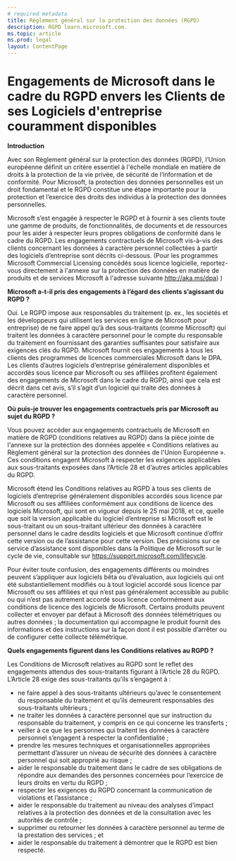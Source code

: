```yaml
---
# required metadata
title: Règlement général sur la protection des données (RGPD)
description: RGPD learn.microsoft.com.
ms.topic: article
ms.prod: legal
layout: ContentPage
---
```


# <a name="microsofts-gdpr-commitments-to-customers-of-our-generally-available-enterprise-software-products"></a>Engagements de Microsoft dans le cadre du RGPD envers les Clients de ses Logiciels d'entreprise couramment disponibles

**Introduction**

Avec son Règlement général sur la protection des données (RGPD), l’Union européenne définit un critère essentiel à l'échelle mondiale en matière de droits à la protection de la vie privée, de sécurité de l’information et de conformité. Pour Microsoft, la protection des données personnelles est un droit fondamental et le RGPD constitue une étape importante pour la protection et l’exercice des droits des individus à la protection des données personnelles.     

Microsoft s’est engagée à respecter le RGPD et à fournir à ses clients toute une gamme de produits, de fonctionnalités, de documents et de ressources pour les aider à respecter leurs propres obligations de conformité dans le cadre du RGPD. Les engagements contractuels de Microsoft vis-à-vis des clients concernant les données à caractère personnel collectées à partir des logiciels d’entreprise sont décrits ci-dessous. (Pour les programmes Microsoft Commercial Licensing concédés sous licence logicielle, reportez-vous directement à l'annexe sur la protection des données en matière de produits et de services Microsoft à l'adresse suivante http://aka.ms/dpa) )

**Microsoft a-t-il pris des engagements à l’égard des clients s’agissant du RGPD ?**

Oui. Le RGPD impose aux responsables du traitement (p. ex., les sociétés et les développeurs qui utilisent les services en ligne de Microsoft pour entreprise) de ne faire appel qu’à des sous-traitants (comme Microsoft) qui traitent les données à caractère personnel pour le compte du responsable du traitement en fournissant des garanties suffisantes pour satisfaire aux exigences clés du RGPD. Microsoft fournit ces engagements à tous les clients des programmes de licences commerciales Microsoft dans le DPA. Les clients d’autres logiciels d’entreprise généralement disponibles et accordés sous licence par Microsoft ou ses affiliées profitent également des engagements de Microsoft dans le cadre du RGPD, ainsi que cela est décrit dans cet avis, s’il s’agit d’un logiciel qui traite des données à caractère personnel.

**Où puis-je trouver les engagements contractuels pris par Microsoft au sujet du RGPD ?**

Vous pouvez accéder aux engagements contractuels de Microsoft en matière de RGPD (conditions relatives au RGPD) dans la pièce jointe de l'annexe sur la protection des données appelée « Conditions relatives au Règlement général sur la protection des données de l'Union Européenne ». Ces conditions engagent Microsoft à respecter les exigences applicables aux sous-traitants exposées dans l’Article 28 et d’autres articles applicables du RGPD. 

Microsoft étend les Conditions relatives au RGPD à tous ses clients de logiciels d’entreprise généralement disponibles accordés sous licence par Microsoft ou ses affiliées conformément aux conditions de licence des logiciels Microsoft, qui sont en vigueur depuis le 25 mai 2018, et ce, quelle que soit la version applicable du logiciel d’entreprise si Microsoft est le sous-traitant ou un sous-traitant ultérieur des données à caractère personnel dans le cadre desdits logiciels et que Microsoft continue d’offrir cette version ou de l’assistance pour cette version. Des précisions sur ce service d’assistance sont disponibles dans la Politique de Microsoft sur le cycle de vie, consultable sur https://support.microsoft.com/lifecycle.

Pour éviter toute confusion, des engagements différents ou moindres peuvent s’appliquer aux logiciels bêta ou d’évaluation, aux logiciels qui ont été substantiellement modifiés ou à tout logiciel accordé sous licence par Microsoft ou ses affiliées et qui n’est pas généralement accessible au public ou qui n’est pas autrement accordé sous licence conformément aux conditions de licence des logiciels de Microsoft. Certains produits peuvent collecter et envoyer par défaut à Microsoft des données télémétriques ou autres données ; la documentation qui accompagne le produit fournit des informations et des instructions sur la façon dont il est possible d’arrêter ou de configurer cette collecte télémétrique.

**Quels engagements figurent dans les Conditions relatives au RGPD ?**

Les Conditions de Microsoft relatives au RGPD sont le reflet des engagements attendus des sous-traitants figurant à l’Article 28 du RGPD.  L’Article 28 exige des sous-traitants qu’ils s’engagent à :

-   ne faire appel à des sous-traitants ultérieurs qu’avec le consentement du responsable du traitement et qu’ils demeurent responsables des sous-traitants ultérieurs ;
-   ne traiter les données à caractère personnel que sur instruction du responsable du traitement, y compris en ce qui concerne les transferts ;
-   veiller à ce que les personnes qui traitent les données à caractère personnel s’engagent à respecter la confidentialité ;
-   prendre les mesures techniques et organisationnelles appropriées permettant d’assurer un niveau de sécurité des données à caractère personnel qui soit approprié au risque ;
-   aider le responsable du traitement dans le cadre de ses obligations de répondre aux demandes des personnes concernées pour l’exercice de leurs droits en vertu du RGPD ;
-   respecter les exigences du RGPD concernant la communication de violations et l’assistance ;
-   aider le responsable du traitement au niveau des analyses d’impact relatives à la protection des données et de la consultation avec les autorités de contrôle ; 
-   supprimer ou retourner les données à caractère personnel au terme de la prestation des services ; et
-   aider le responsable du traitement à démontrer que le RGPD est bien respecté.
